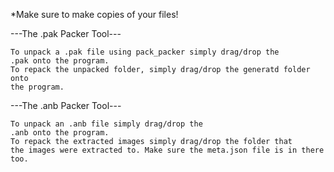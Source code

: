 *Make sure to make copies of your files!

---The .pak Packer Tool---
	
	To unpack a .pak file using pack_packer simply drag/drop the
	.pak onto the program.
	To repack the unpacked folder, simply drag/drop the generatd folder onto
	the program.
  
  ---The .anb Packer Tool---
  
  	To unpack an .anb file simply drag/drop the
	.anb onto the program.
	To repack the extracted images simply drag/drop the folder that
	the images were extracted to. Make sure the meta.json file is in there too.
